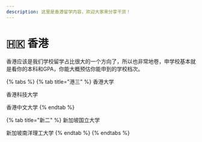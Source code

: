 ```yaml
---
description: 这里是香港留学内容，欢迎大家来分享干货！
---
```


# 🇭🇰 香港

香港应该是我们学校留学占比很大的一个方向了，所以也非常地卷，申学校基本就是看你的本科和GPA，你能大概预估你能申到的学校档次。

{% tabs %}
{% tab title="港三" %}
香港大学

香港科技大学

香港中文大学
{% endtab %}

{% tab title="新二" %}
新加坡国立大学

新加坡南洋理工大学
{% endtab %}
{% endtabs %}
